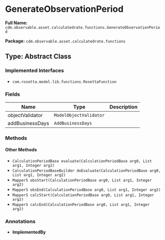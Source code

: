 # GenerateObservationPeriod

**Full Name:** `cdm.observable.asset.calculatedrate.functions.GenerateObservationPeriod`

**Package:** `cdm.observable.asset.calculatedrate.functions`

## Type: Abstract Class

### Implemented Interfaces

- `com.rosetta.model.lib.functions.RosettaFunction`

### Fields

| Name | Type | Description |
|------|------|-------------|
| objectValidator | `ModelObjectValidator` |  |
| addBusinessDays | `AddBusinessDays` |  |

### Methods

#### Other Methods

- `CalculationPeriodBase evaluate(CalculationPeriodBase arg0, List arg1, Integer arg2)`
- `CalculationPeriodBaseBuilder doEvaluate(CalculationPeriodBase arg0, List arg1, Integer arg2)`
- `MapperS obsStart(CalculationPeriodBase arg0, List arg1, Integer arg2)`
- `MapperS obsEnd(CalculationPeriodBase arg0, List arg1, Integer arg2)`
- `MapperS calcStart(CalculationPeriodBase arg0, List arg1, Integer arg2)`
- `MapperS calcEnd(CalculationPeriodBase arg0, List arg1, Integer arg2)`

### Annotations

- **ImplementedBy**

